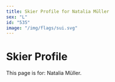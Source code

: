 ```yaml
---
title: Skier Profile for Natalia Müller
sex: "L"
id: "535"
image: "/img/flags/sui.svg" 
---
```


# Skier Profile

This page is for: Natalia Müller.
    